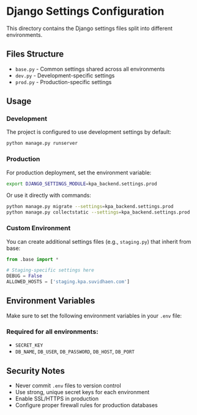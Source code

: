 # Django Settings Configuration

This directory contains the Django settings files split into different environments.

## Files Structure

- `base.py` - Common settings shared across all environments
- `dev.py` - Development-specific settings
- `prod.py` - Production-specific settings

## Usage

### Development
The project is configured to use development settings by default:
```bash
python manage.py runserver
```

### Production
For production deployment, set the environment variable:
```bash
export DJANGO_SETTINGS_MODULE=kpa_backend.settings.prod
```

Or use it directly with commands:
```bash
python manage.py migrate --settings=kpa_backend.settings.prod
python manage.py collectstatic --settings=kpa_backend.settings.prod
```

### Custom Environment
You can create additional settings files (e.g., `staging.py`) that inherit from base:
```python
from .base import *

# Staging-specific settings here
DEBUG = False
ALLOWED_HOSTS = ['staging.kpa.suvidhaen.com']
```

## Environment Variables

Make sure to set the following environment variables in your `.env` file:

### Required for all environments:
- `SECRET_KEY`
- `DB_NAME`, `DB_USER`, `DB_PASSWORD`, `DB_HOST`, `DB_PORT`

## Security Notes

- Never commit `.env` files to version control
- Use strong, unique secret keys for each environment
- Enable SSL/HTTPS in production
- Configure proper firewall rules for production databases
